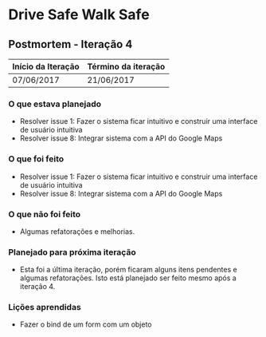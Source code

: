 # Drive Safe Walk Safe

## Postmortem - Iteração 4

Início da Iteração | Término da iteração
------------ | -------------
07/06/2017 | 21/06/2017


### O que estava planejado
* Resolver issue 1: Fazer o sistema ficar intuitivo e construir uma interface de usuário intuitiva
* Resolver issue 8: Integrar sistema com a API do Google Maps

### O que foi feito
* Resolver issue 1: Fazer o sistema ficar intuitivo e construir uma interface de usuário intuitiva
* Resolver issue 8: Integrar sistema com a API do Google Maps

### O que não foi feito
* Algumas refatorações e melhorias.

### Planejado para próxima iteração
* Esta foi a última iteração, porém ficaram alguns itens pendentes e algumas refatorações. Isto está planejado ser feito mesmo após a iteração 4.

### Lições aprendidas
* Fazer o bind de um form com um objeto
